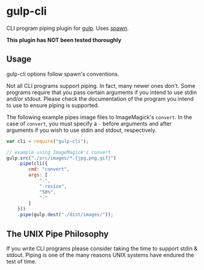 # gulp-cli

CLI program piping plugin for [gulp](https://github.com/wearefractal/gulp). Uses [spawn](http://nodejs.org/api/child_process.html#child_process_child_process_spawn_command_args_options).

**This plugin has NOT been tested thoroughly**

## Usage

gulp-cli options follow spawn's conventions.

Not all CLI programs support piping. In fact, many newer ones don't. Some programs require that you pass certain arguments if you intend to use stdin and/or stdout. Please check the documentation of the program you intend to use to ensure piping is supported.

The following example pipes image files to ImageMagick's `convert`. In the case of `convert`, you must specify a `-` before arguments and after arguments if you wish to use stdin and stdout, respectively.

```javascript
var cli = require("gulp-cli");

// example using ImageMagick's convert
gulp.src("./src/images/*.{jpg,png,gif}")
	.pipe(cli({
		cmd: "convert",
		args: [
			"-",
			"-resize",
			"50%",
			"-"
		]
	}))
	.pipe(gulp.dest("./dist/images/"));
```

## The UNIX Pipe Philosophy

If you write CLI programs please consider taking the time to support stdin & stdout. Piping is one of the many reasons UNIX systems have endured the test of time.
